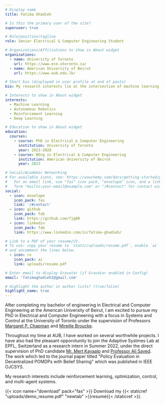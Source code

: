 ```yaml
---
# Display name
title: Fatima Ghadieh

# Is this the primary user of the site?
superuser: true

# Role/position/tagline
role: Senior Electrical & Computer Engineering Student

# Organizations/Affiliations to show in About widget
organizations:
  - name: University of Toronto
    url: https://www.ece.utoronto.ca/
  - name: American University of Beirut
    url: https://www.aub.edu.lb/

# Short bio (displayed in user profile at end of posts)
bio: My research interests lie at the intersection of machine learning, robotics, computer vision, control, optimization, and reinforcement learning.

# Interests to show in About widget
interests:
  - Machine Learning
  - Autonomous Robotics
  - Reinforcement Learning
  - Deep Learning

# Education to show in About widget
education:
  courses:
    - course: PhD in Electrical & Computer Engineering
      institution: University of Toronto
      year: 2023-2028
    - course: BEng in Electrical & Computer Engineering
      institution: American University of Beirut
      year: 2023

# Social/Academic Networking
# For available icons, see: https://wowchemy.com/docs/getting-started/page-builder/#icons
#   For an email link, use "fas" icon pack, "envelope" icon, and a link in the
#   form "mailto:your-email@example.com" or "/#contact" for contact widget.
social:
  - icon: envelope
    icon_pack: fas
    link: '/#contact'
  - icon: github
    icon_pack: fab
    link: https://github.com/fjg00
  - icon: linkedin
    icon_pack: fab
    link: https://www.linkedin.com/in/fatima-ghadieh/

# Link to a PDF of your resume/CV.
# To use: copy your resume to `static/uploads/resume.pdf`, enable `ai` icons in `params.toml`,
# and uncomment the lines below.
  - icon: cv
    icon_pack: ai
    link: uploads/resume.pdf

# Enter email to display Gravatar (if Gravatar enabled in Config)
email: 'fatimaghadieh2@gmail.com'

# Highlight the author in author lists? (true/false)
highlight_name: true
---
```


After completing my bachelor of engineering in Electrical and Computer Engineering at the American University of Beirut, I am excited to pursue my PhD in Electrical and Computer Engineering with a focus in Systems and Control at the University of Toronto under the supervision of Professors [Margaret P. Chapman]([url](https://www.control.utoronto.ca/~mchapman/)) and [Mireille Broucke]([url](https://www.control.utoronto.ca/~broucke/)). 

Throughout my time at AUB, I have worked on several worthwhile projects. I have also had the pleasant opporotunity to join the Adaptive Systmes Lab at EPFL, Switzerland as a research intern in Summer 2022, under the direct supervision of PhD candidate [Mr. Mert Kayaalp]([url](https://www.researchgate.net/profile/Mert-Kayaalp)) and [Professor Ali Sayed]([url](https://asl.epfl.ch/biography/)). The work which led to the journal paper titled "Policy Evaluation in Decentralized POMDPs with Belief Sharing" which was published in IEEE OJCSYS.

My research interests include reinforcement learning, optimization, control, and multi-agent systems.
   


{{< icon name="download" pack="fas" >}} Download my {{< staticref "uploads/demo_resume.pdf" "newtab" >}}resumé{{< /staticref >}}.
